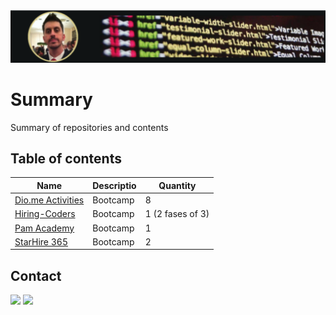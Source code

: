 <img alt="logo DIO.me" src="https://github.com/joaomhernandes/DIO_Activities/blob/main/Assets/Perfil.svg" style="width: 100%, height: auto, margin-left: auto, margin-left: auto" />

# Summary

Summary of repositories and contents


## Table of contents


| Name  | Descriptio  | Quantity |
|   ---     |     ---     |       ---        |
| [Dio.me Activities](https://github.com/joaomhernandes/DIO_Activities) | Bootcamp | 8 |
| [Hiring-Coders](https://github.com/joaomhernandes/Hiring-Coders) | Bootcamp | 1 (2 fases of 3) |
| [Pam Academy](https://github.com/joaomhernandes/PAN-Academy) | Bootcamp | 1 |
| [StarHire 365](https://github.com/joaomhernandes/StarHire_365) | Bootcamp | 2 |



## Contact

<a href="https://www.linkedin.com/in/joão-maurício-hernandes-carrenho/" target="_blank"><img src="https://img.shields.io/badge/-LinkedIn-%230077B5?style=for-the-badge&logo=linkedin&logoColor=white" target="_blank"></a> <a href="https://github.com/joaomhernandes" target="_blank"><img src="https://img.shields.io/github/followers/joaomhernandes?label=Joaomhernandes&style=for-the-badge" target="_blank"></a> 
